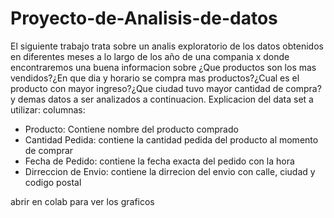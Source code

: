 # Proyecto-de-Analisis-de-datos
El siguiente trabajo trata sobre un analis exploratorio de los datos obtenidos en diferentes meses a lo largo de los año de una compania x donde encontraremos una buena informacion sobre ¿Que productos son los mas vendidos?¿En que dia y horario se compra mas productos?¿Cual es el producto con mayor ingreso?¿Que ciudad tuvo mayor cantidad de compra? y demas datos a ser analizados a continuacion.
Explicacion del data set a utilizar:
columnas:
  

*   Producto: Contiene nombre del producto comprado
*   Cantidad Pedida: contiene la cantidad pedida del producto al momento de comprar
*   Fecha de Pedido: contiene la fecha exacta del pedido con la hora 
*   Dirreccion de Envio: contiene la dirrecion del envio con calle, ciudad y codigo postal

abrir en colab para ver los graficos
